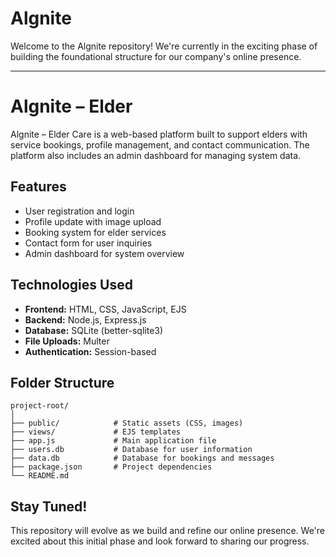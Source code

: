 # Algnite

Welcome to the Algnite repository! We're currently in the exciting phase of building the foundational structure for our company's online presence.

---

# Algnite – Elder

Algnite – Elder Care is a web-based platform built to support elders with service bookings, profile management, and contact communication. The platform also includes an admin dashboard for managing system data.


## Features

- User registration and login
- Profile update with image upload
- Booking system for elder services
- Contact form for user inquiries
- Admin dashboard for system overview


## Technologies Used

- **Frontend:** HTML, CSS, JavaScript, EJS
- **Backend:** Node.js, Express.js
- **Database:** SQLite (better-sqlite3)
- **File Uploads:** Multer
- **Authentication:** Session-based


## Folder Structure

```
project-root/
│
├── public/            # Static assets (CSS, images)
├── views/             # EJS templates
├── app.js             # Main application file
├── users.db           # Database for user information
├── data.db            # Database for bookings and messages
├── package.json       # Project dependencies
└── README.md
```

## Stay Tuned!

This repository will evolve as we build and refine our online presence. We're excited about this initial phase and look forward to sharing our progress.
